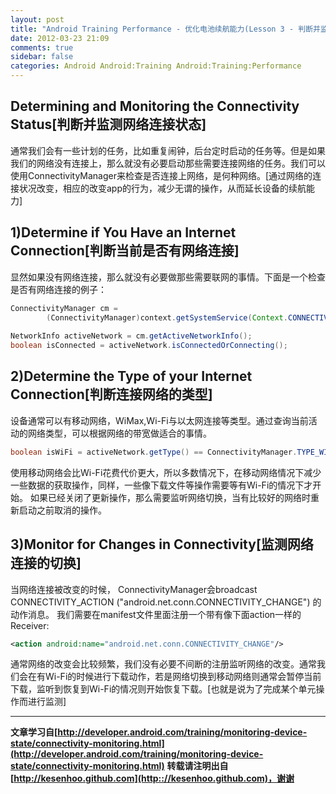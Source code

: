 ```yaml
---
layout: post
title: "Android Training Performance - 优化电池续航能力(Lesson 3 - 判断并监测网络连接状态)"
date: 2012-03-23 21:09
comments: true
sidebar: false
categories: Android Android:Training Android:Training:Performance
---
```


## Determining and Monitoring the Connectivity Status[判断并监测网络连接状态]
通常我们会有一些计划的任务，比如重复闹钟，后台定时启动的任务等。但是如果我们的网络没有连接上，那么就没有必要启动那些需要连接网络的任务。我们可以使用ConnectivityManager来检查是否连接上网络，是何种网络。[通过网络的连接状况改变，相应的改变app的行为，减少无谓的操作，从而延长设备的续航能力]

## 1)Determine if You Have an Internet Connection[判断当前是否有网络连接]
显然如果没有网络连接，那么就没有必要做那些需要联网的事情。下面是一个检查是否有网络连接的例子：

<!-- More -->

```java
ConnectivityManager cm =  
        (ConnectivityManager)context.getSystemService(Context.CONNECTIVITY_SERVICE);  
   
NetworkInfo activeNetwork = cm.getActiveNetworkInfo();  
boolean isConnected = activeNetwork.isConnectedOrConnecting();  
```
## 2)Determine the Type of your Internet Connection[判断连接网络的类型]
设备通常可以有移动网络，WiMax,Wi-Fi与以太网连接等类型。通过查询当前活动的网络类型，可以根据网络的带宽做适合的事情。
```java
boolean isWiFi = activeNetwork.getType() == ConnectivityManager.TYPE_WIFI;  
```
使用移动网络会比Wi-Fi花费代价更大，所以多数情况下，在移动网络情况下减少一些数据的获取操作，同样，一些像下载文件等操作需要等有Wi-Fi的情况下才开始。
如果已经关闭了更新操作，那么需要监听网络切换，当有比较好的网络时重新启动之前取消的操作。

## 3)Monitor for Changes in Connectivity[监测网络连接的切换]
当网络连接被改变的时候， ConnectivityManager会broadcast CONNECTIVITY_ACTION ("android.net.conn.CONNECTIVITY_CHANGE") 的动作消息。
我们需要在manifest文件里面注册一个带有像下面action一样的Receiver:
```xml
<action android:name="android.net.conn.CONNECTIVITY_CHANGE"/>  
```
通常网络的改变会比较频繁，我们没有必要不间断的注册监听网络的改变。通常我们会在有Wi-Fi的时候进行下载动作，若是网络切换到移动网络则通常会暂停当前下载，监听到恢复到Wi-Fi的情况则开始恢复下载。[也就是说为了完成某个单元操作而进行监测]

***
**文章学习自[http://developer.android.com/training/monitoring-device-state/connectivity-monitoring.html](http://developer.android.com/training/monitoring-device-state/connectivity-monitoring.html)**
**转载请注明出自[http://kesenhoo.github.com](http:://kesenhoo.github.com)，谢谢**


